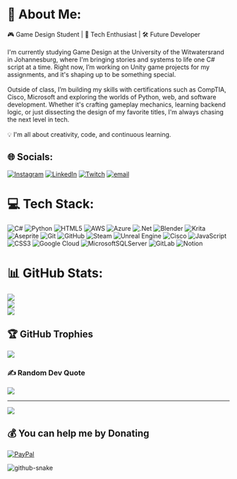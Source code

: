 # 💫 About Me:

🎮 Game Design Student | 🧠 Tech Enthusiast | 🛠️ Future Developer<br><br>I'm currently studying Game Design at the University of the Witwatersrand in Johannesburg, where I'm bringing stories and systems to life one C# script at a time. Right now, I’m working on Unity game projects for my assignments, and it's shaping up to be something special.<br><br>Outside of class, I’m building my skills with certifications such as CompTIA, Cisco, Microsoft and exploring the worlds of Python, web, and software development. Whether it's crafting gameplay mechanics, learning backend logic, or just dissecting the design of my favorite titles, I'm always chasing the next level in tech.<br><br>💡 I'm all about creativity, code, and continuous learning.

## 🌐 Socials:

[![Instagram](https://img.shields.io/badge/Instagram-%23E4405F.svg?logo=Instagram&logoColor=white)](https://instagram.com/phiwe.bhengu) [![LinkedIn](https://img.shields.io/badge/LinkedIn-%230077B5.svg?logo=linkedin&logoColor=white)](https://linkedin.com/in/www.linkedin.com/in/phiwe-bhengu-634361300) [![Twitch](https://img.shields.io/badge/Twitch-%239146FF.svg?logo=Twitch&logoColor=white)](https://twitch.tv/phiwebhengu) [![email](https://img.shields.io/badge/Email-D14836?logo=gmail&logoColor=white)](mailto:bhengu080104@gmail.com)

# 💻 Tech Stack:

![C#](https://img.shields.io/badge/c%23-%23239120.svg?style=flat&logo=csharp&logoColor=white) ![Python](https://img.shields.io/badge/python-3670A0?style=flat&logo=python&logoColor=ffdd54) ![HTML5](https://img.shields.io/badge/html5-%23E34F26.svg?style=flat&logo=html5&logoColor=white) ![AWS](https://img.shields.io/badge/AWS-%23FF9900.svg?style=flat&logo=amazon-aws&logoColor=white) ![Azure](https://img.shields.io/badge/azure-%230072C6.svg?style=flat&logo=microsoftazure&logoColor=white) ![.Net](https://img.shields.io/badge/.NET-5C2D91?style=flat&logo=.net&logoColor=white) ![Blender](https://img.shields.io/badge/blender-%23F5792A.svg?style=flat&logo=blender&logoColor=white) ![Krita](https://img.shields.io/badge/Krita-203759?style=flat&logo=krita&logoColor=EEF37B) ![Aseprite](https://img.shields.io/badge/Aseprite-FFFFFF?style=flat&logo=Aseprite&logoColor=#7D929E) ![Git](https://img.shields.io/badge/git-%23F05033.svg?style=flat&logo=git&logoColor=white) ![GitHub](https://img.shields.io/badge/github-%23121011.svg?style=flat&logo=github&logoColor=white) ![Steam](https://img.shields.io/badge/steam-%23000000.svg?style=flat&logo=steam&logoColor=white) ![Unreal Engine](https://img.shields.io/badge/unrealengine-%23313131.svg?style=flat&logo=unrealengine&logoColor=white) ![Cisco](https://img.shields.io/badge/cisco-%23049fd9.svg?style=flat&logo=cisco&logoColor=black) ![JavaScript](https://img.shields.io/badge/javascript-%23323330.svg?style=flat&logo=javascript&logoColor=%23F7DF1E) ![CSS3](https://img.shields.io/badge/css3-%231572B6.svg?style=flat&logo=css3&logoColor=white) ![Google Cloud](https://img.shields.io/badge/GoogleCloud-%234285F4.svg?style=flat&logo=google-cloud&logoColor=white) ![MicrosoftSQLServer](https://img.shields.io/badge/Microsoft%20SQL%20Server-CC2927?style=flat&logo=microsoft%20sql%20server&logoColor=white) ![GitLab](https://img.shields.io/badge/gitlab-%23181717.svg?style=flat&logo=gitlab&logoColor=white) ![Notion](https://img.shields.io/badge/Notion-%23000000.svg?style=flat&logo=notion&logoColor=white)

# 📊 GitHub Stats:

![](https://github-readme-stats.vercel.app/api?username=phiwebhengu&theme=dark&hide_border=false&include_all_commits=true&count_private=true)<br/>
![](https://nirzak-streak-stats.vercel.app/?user=phiwebhengu&theme=dark&hide_border=false)<br/>
![](https://github-readme-stats.vercel.app/api/top-langs/?username=phiwebhengu&theme=dark&hide_border=false&include_all_commits=true&count_private=true&layout=compact)

## 🏆 GitHub Trophies

![](https://github-profile-trophy.vercel.app/?username=phiwebhengu&theme=radical&no-frame=false&no-bg=true&margin-w=4)

### ✍️ Random Dev Quote

![](https://quotes-github-readme.vercel.app/api?type=horizontal&theme=radical)

---

[![](https://visitcount.itsvg.in/api?id=phiwebhengu&icon=0&color=0)](https://visitcount.itsvg.in)

## 💰 You can help me by Donating

[![PayPal](https://img.shields.io/badge/PayPal-00457C?style=for-the-badge&logo=paypal&logoColor=white)](https://paypal.me/paypal.me/phiwebhengu)

<!-- Proudly created with GPRM ( https://gprm.itsvg.in ) -->

<!-- Proudly created with GPRM ( https://gprm.itsvg.in ) -->

<picture>
  <source media="(prefers-color-scheme: dark)" srcset="https://raw.githubusercontent.com/tobiasmeyhoefer/tobiasmeyhoefer/output/github-snake-dark.svg" />
  <source media="(prefers-color-scheme: light)" srcset="https://raw.githubusercontent.com/tobiasmeyhoefer/tobiasmeyhoefer/output/github-snake.svg" />
  <img alt="github-snake" src="https://raw.githubusercontent.com/tobiasmeyhoefer/tobiasmeyhoefer/output/github-snake.svg" />
</picture>
